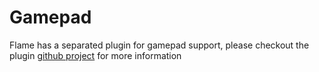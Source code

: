 # Gamepad

Flame has a separated plugin for gamepad support, please checkout the plugin [github project](https://github.com/fireslime/flame_gamepad) for more information

